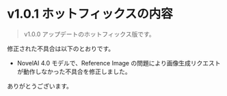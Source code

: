 # v1.0.1 ホットフィックスの内容

> v1.0.0 アップデートのホットフィックス版です。

修正された不具合は以下のとおりです。

- NovelAI 4.0 モデルで、Reference Image の問題により画像生成リクエストが動作しなかった不具合を修正しました。

ありがとうございます。
